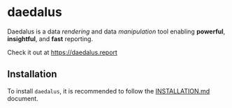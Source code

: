 # daedalus

Daedalus is a data _rendering_ and data _manipulation_ tool enabling **powerful**, **insightful**, and **fast** reporting.

Check it out at https://daedalus.report

## Installation

To install `daedalus`, it is recommended to follow the [INSTALLATION.md](./INSTALLATION.md) document.
